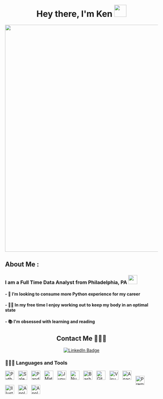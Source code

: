 


<br>
<br>

<h1 align="center">Hey there, I'm Ken <img src="https://media.giphy.com/media/hvRJCLFzcasrR4ia7z/giphy.gif" width="40"></h1>

<p align="center"><img src="https://media.giphy.com/media/qgQUggAC3Pfv687qPC/giphy.gif" width="750"></p>

<h2> About Me : </h2>

<h3> I am a Full Time Data Analyst from Philadelphia, PA <img src="https://media.giphy.com/media/WUlplcMpOCEmTGBtBW/giphy.gif" width="30"> </h3>

<h4> - 🔭 I’m looking to consume more Python experience for my career </h4>
<h4> - 🏋🏻 In my free time I enjoy working out to keep my body in an optimal state </h4> 
<h4> - 📚 I'm obsessed with learning and reading </h4>

</p>

<h2 align="center">Contact Me 🧑🏻‍💻 </h2>
<p align="center">
<a href="https://www.linkedin.com/in/kennethcallaghanjr/"><img src="https://img.shields.io/badge/LinkedIn-blue?style=for-the-badge&logo=linkedin&logoColor=white" alt="LinkedIn Badge"></a>
</p>


### 🧑🏻‍💻 Languages and Tools
<img align="left" alt="Python" width="30" style="padding-right:10px;" src="https://cdn.jsdelivr.net/gh/devicons/devicon/icons/python/python-plain.svg" />&nbsp;
<img align="left" alt="Salesforce" width="30" style="padding-right:10px;" src="https://cdn.jsdelivr.net/gh/devicons/devicon/icons/salesforce/salesforce-original.svg" />&nbsp;
<img align="left" alt="Pandas" width="30" style="padding-right:10px;" src="https://cdn.jsdelivr.net/gh/devicons/devicon/icons/pandas/pandas-original-wordmark.svg" />&nbsp;
<img align="left" alt="Matlab" width="30" style="padding-right:10px;" src="https://cdn.jsdelivr.net/gh/devicons/devicon/icons/matlab/matlab-original.svg" />&nbsp;
<img align="left" alt="Jupyter" width="30" style="padding-right:10px;" src="https://cdn.jsdelivr.net/gh/devicons/devicon/icons/jupyter/jupyter-original-wordmark.svg" />&nbsp;
<img align="left" alt="Numpy" width="30" style="padding-right:10px;" src="https://cdn.jsdelivr.net/gh/devicons/devicon/icons/numpy/numpy-original.svg" />&nbsp;
<img align="left" alt="Bash" width="30" style="padding-right:10px;" src="https://camo.githubusercontent.com/df1404f038a8252dec0847c94dcd4f0be9c4491a2682bc601d276f835e8eaa5d/68747470733a2f2f63646e2e6a7364656c6976722e6e65742f67682f64657669636f6e732f64657669636f6e2f69636f6e732f626173682f626173682d6f726967696e616c2e737667"/>&nbsp;
<img align="left" alt="GitHub" width="30" style="padding-right:10px;" src="https://cdn.jsdelivr.net/gh/devicons/devicon/icons/github/github-original.svg" />&nbsp;
<img align="left" alt="Visual Studio Code" width="30" style="padding-right:10px;" src="https://cdn.jsdelivr.net/gh/devicons/devicon/icons/vscode/vscode-original.svg" />&nbsp;
<img align="left" alt="Anaconda" width="30" style="padding-right:10px;" src="https://cdn.jsdelivr.net/gh/devicons/devicon/icons/anaconda/anaconda-original.svg" />&nbsp;
<img align="left" alt="Premiere Pro" width="30" style="padding-right:10px;" src="https://cdn.jsdelivr.net/gh/devicons/devicon/icons/premierepro/premierepro-original.svg" />&nbsp;
<img align="left" alt="Illustrator" width="30" style="padding-right:10px;" src="https://cdn.jsdelivr.net/gh/devicons/devicon/icons/illustrator/illustrator-line.svg" />&nbsp;
<img align="left" alt="Apple" width="30" style="padding-right:10px;" src="https://cdn.jsdelivr.net/gh/devicons/devicon/icons/apple/apple-original.svg" />&nbsp;
<img align="left" alt="Apple" width="30" style="padding-right:10px;" src="https://cdn.jsdelivr.net/gh/devicons/devicon/icons/windows8/windows8-original.svg" />&nbsp;

          
       
          
